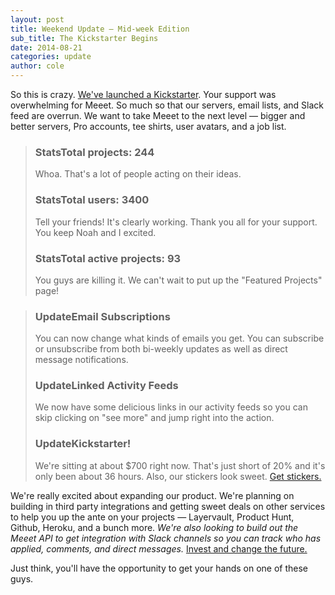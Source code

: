 ```yaml
---
layout: post
title: Weekend Update — Mid-week Edition
sub_title: The Kickstarter Begins
date: 2014-08-21
categories: update
author: cole
---
```


So this is crazy. [We've launched a Kickstarter](https://www.kickstarter.com/projects/meeet/meeet-co-finish-your-side-projects-find-your-next). Your support was overwhelming for Meeet. So much so that our servers, email lists, and Slack feed are overrun. We want to take Meeet to the next level — bigger and better servers, Pro accounts, tee shirts, user avatars, and a job list. 

<blockquote>
<h3><span class="stats">Stats</span>Total projects: 244</h3>
Whoa. That's a lot of people acting on their ideas.
<h3><span class="stats">Stats</span>Total users: 3400</h3>
Tell your friends! It's clearly working. Thank you all for your support. You keep Noah and I excited.
<h3><span class="stats">Stats</span>Total active projects: 93</h3>
You guys are killing it. We can't wait to put up the "Featured Projects" page!
</blockquote>

<blockquote>
<h3><span class="update">Update</span>Email Subscriptions</h3>
You can now change what kinds of emails you get. You can subscribe or unsubscribe from both bi-weekly updates as well as direct message notifications.
<h3><span class="update">Update</span>Linked Activity Feeds</h3>
We now have some delicious links in our activity feeds so you can skip clicking on "see more" and jump right into the action.
<h3><span class="update">Update</span>Kickstarter!</h3>
We're sitting at about $700 right now. That's just short of 20% and it's only been about 36 hours. Also, our stickers look sweet. <a href="http://fund.meeet.co">Get stickers.</a>
</blockquote>

We're really excited about expanding our product. We're planning on building in third party integrations and getting sweet deals on other services to help you up the ante on your projects — Layervault, Product Hunt, Github, Heroku, and a bunch more. _We're also looking to build out the Meeet API to get integration with Slack channels so you can track who has applied, comments, and direct messages._ [Invest and change the future.](https://www.kickstarter.com/projects/meeet/meeet-co-finish-your-side-projects-find-your-next)

Just think, you'll have the opportunity to get your hands on one of these guys.
<br>

<img src="{{ site.url }}{{ site.images_url}}ticket-sticker.png" alt="">



